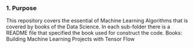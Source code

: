 ### 1. Purpose
This repository covers the essential of Machine Learning Algorithms that is covered by books of the Data Science.
In each sub-folder there is a README file that specified the book used for construct the code.
Books:
     Building Machine Learning Projects with Tensor Flow
     
     

